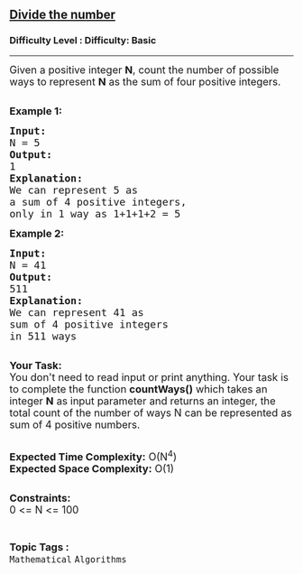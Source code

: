 <h2><a href="https://www.geeksforgeeks.org/problems/divide-the-number5320/1?page=3&difficulty=Basic&status=unsolved,attempted&sortBy=accuracy">Divide the number</a></h2><h3>Difficulty Level : Difficulty: Basic</h3><hr><div class="problems_problem_content__Xm_eO"><p><span style="font-size:18px">Given a positive integer <strong>N</strong>, count the number of possible ways to represent <strong>N</strong> as the sum of four positive integers.</span><br>
&nbsp;</p>

<p><span style="font-size:18px"><strong>Example 1:</strong></span></p>

<pre><span style="font-size:18px"><strong>Input:</strong>
N = 5
<strong>Output:</strong>
1
<strong>Explanation:</strong>
We can represent 5 as
a sum of 4 positive integers,
only in 1 way as 1+1+1+2 = 5
</span></pre>

<p><span style="font-size:18px"><strong>Example 2:</strong></span></p>

<pre><span style="font-size:18px"><strong>Input:</strong>
N = 41
<strong>Output:</strong>
511
<strong>Explanation:</strong>
We can represent 41 as
sum of 4 positive integers
in 511 ways
</span></pre>

<p><br>
<span style="font-size:18px"><strong>Your Task:</strong><br>
You don't need to read input or print anything. Your task is to complete the function <strong>countWays()</strong>&nbsp;which takes&nbsp;an integer <strong>N</strong>&nbsp;as input parameter&nbsp;and returns an integer, the total count of the number of ways&nbsp;N can be represented as sum of 4 positive numbers.</span><br>
&nbsp;</p>

<p><span style="font-size:18px"><strong>Expected Time Complexity:</strong> O(N<sup>4</sup>)<br>
<strong>Expected Space Complexity:</strong> O(1)</span><br>
&nbsp;</p>

<p><span style="font-size:18px"><strong>Constraints:</strong><br>
0 &lt;= N &lt;= 100</span></p>
</div><br><p><span style=font-size:18px><strong>Topic Tags : </strong><br><code>Mathematical</code>&nbsp;<code>Algorithms</code>&nbsp;